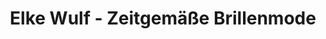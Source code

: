 ---
title: "Elke Wulf - Zeitgemäße Brillenmode"
url: /herdecke/elke-wulf-zeitgemaesse-brillenmode/
shop: Optiker
---